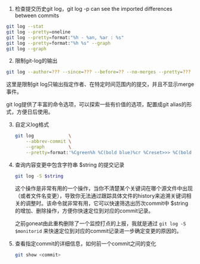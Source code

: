 1. 检查提交历史git log，git log -p can see the imported differences between commits
  ```bash
  git log --stat
  git log --pretty=oneline
  git log --pretty=format:"%h - %an, %ar : %s"
  git log --pretty=format:"%h %s" --graph
  git log --graph
  ```

2. 限制git-log的输出

  ```bash
  git log --author=??? --since=??? --before=?? --no-merges --pretty=???
  ```

  这里是限制git log只输出指定作者、在特定时间范围内的提交，并且不显示merge事件。

  git log提供了丰富的命令选项，可以探索一些有价值的选项，配置成git alias的形式，方便日后使用。


3. 自定义log格式

	```bash
	git log 			\
		--abbrev-commit \
		--graph 		\
		--pretty=format:'%Cgreen%h %C(bold blue)%cr %Creset>>> %C(bold yellow)%<(78,trunc)%s %Creset<<< %Cred<%an>%Creset'
	```


4. 查询内容变更中包含字符串 $string 的提交记录

   ```bash
   git log -S $string
   ```

   这个操作是非常有用的一个操作，当你不清楚某个关键词在哪个源文件中出现（或者文件名变更），导致你无法通过跟踪具体文件的history来追溯关键词相关的调整时。该命令就非常有用，它可以快速筛选出历次commit中 $string 的增加、删除操作，方便你快速定位到对应的commit记录。

   之前goneat由此重构删除了一个监控打点的上报，我就是通过 `git log -S $monitorid` 来快速定位到对应的commit记录进一步确定变更的原因的。

5. 查看指定commit的详细信息，如何前一个commit之间的变化

   ```bash
   git show <commit>
   ```

   



